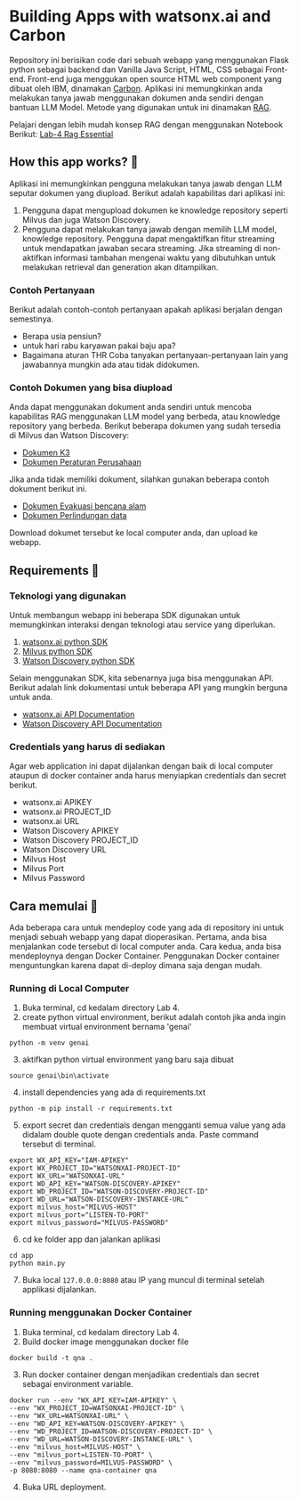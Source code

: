 # Building Apps with watsonx.ai and Carbon
Repository ini berisikan code dari sebuah webapp yang menggunakan Flask python sebagai backend dan Vanilla Java Script, HTML, CSS sebagai Front-end.
Front-end juga menggukan open source HTML web component yang dibuat oleh IBM, dinamakan [Carbon](https://web-components.carbondesignsystem.com/?path=/docs/introduction-welcome--page).
Aplikasi ini memungkinkan anda melakukan tanya jawab menggunakan dokumen anda sendiri dengan bantuan LLM Model. Metode yang digunakan untuk ini dinamakan [RAG](https://research.ibm.com/blog/retrieval-augmented-generation-RAG).


Pelajari dengan lebih mudah konsep RAG dengan menggunakan Notebook Berikut: [Lab-4 Rag Essential](https://github.com/Client-Engineering-Indonesia/watsonx-incubation-2024-July/blob/c90bb440c2052b673aa2a413391c322cb4fd3960/Lab%204a%20-%20Building%20QnA%20with%20watsonx.ai%20and%20carbon%20with%20retrieval%20augmented%20generation%20with%20milvus/Lab-4%20Rag%20Essential_nocreds.ipynb)

## How this app works? 🚀
Aplikasi ini memungkinkan pengguna melakukan tanya jawab dengan LLM seputar dokumen yang diupload. Berikut adalah kapabilitas dari aplikasi ini: 
1. Pengguna dapat mengupload dokumen ke knowledge repository seperti Milvus dan juga Watson Discovery.
2. Pengguna dapat melakukan tanya jawab dengan memilih LLM model, knowledge repository. Pengguna dapat mengaktifkan fitur streaming untuk mendapatkan jawaban secara streaming. Jika streaming di non-aktifkan informasi tambahan mengenai waktu yang dibutuhkan untuk melakukan retrieval dan generation akan ditampilkan.

### Contoh Pertanyaan
Berikut adalah contoh-contoh pertanyaan apakah aplikasi berjalan dengan semestinya.
- Berapa usia pensiun?
- untuk hari rabu karyawan pakai baju apa?
- Bagaimana aturan THR
Coba tanyakan pertanyaan-pertanyaan lain yang jawabannya mungkin ada atau tidak didokumen.  


### Contoh Dokumen yang bisa diupload
Anda dapat menggunakan dokument anda sendiri untuk mencoba kapabilitas RAG menggunakan LLM model yang berbeda, atau knowledge repository yang berbeda.
Berikut beberapa dokumen yang sudah tersedia di Milvus dan Watson Discovery:
- [Dokumen K3](https://github.com/Client-Engineering-Indonesia/watsonx-incubation-2/blob/main/data/K3.pdf)
- [Dokumen Peraturan Perusahaan](https://github.com/Client-Engineering-Indonesia/watsonx-incubation-2/blob/main/data/Peraturan_Perusahaan.pdf)

Jika anda tidak memiliki dokument, silahkan gunakan beberapa contoh dokument berikut ini.
- [Dokumen Evakuasi bencana alam](https://github.com/Client-Engineering-Indonesia/watsonx-incubation-2/blob/main/data/evakuasi%20bencana%20alam.pdf)
- [Dokumen Perlindungan data](https://github.com/Client-Engineering-Indonesia/watsonx-incubation-2/blob/main/data/Peraturan%20Perlindungan%20Data.pdf)  

Download dokumet tersebut ke local computer anda, dan upload ke webapp.  


## Requirements 🚀
### Teknologi yang digunakan
Untuk membangun webapp ini beberapa SDK digunakan untuk memungkinkan interaksi dengan teknologi atau service yang diperlukan.
1. [watsonx.ai python SDK](https://ibm.github.io/watsonx-ai-python-sdk/)
2. [Milvus python SDK](https://milvus.io/api-reference/pymilvus/v2.4.x/About.md)
3. [Watson Discovery python SDK](https://github.com/watson-developer-cloud/python-sdk/blob/master/ibm_watson/discovery_v2.py)

Selain menggunakan SDK, kita sebenarnya juga bisa menggunakan API. Berikut adalah link dokumentasi untuk beberapa API yang mungkin berguna untuk anda.
- [watsonx.ai API Documentation](https://cloud.ibm.com/apidocs/watsonx-ai)
- [Watson Discovery API Documentation](https://cloud.ibm.com/apidocs/discovery-data?code=python)
  
### Credentials yang harus di sediakan
Agar web application ini dapat dijalankan dengan baik di local computer ataupun di docker container anda harus menyiapkan credentials dan secret berikut.
- watsonx.ai APIKEY
- watsonx.ai PROJECT_ID
- watsonx.ai URL
- Watson Discovery APIKEY
- Watson Discovery PROJECT_ID
- Watson Discovery URL
- Milvus Host
- Milvus Port
- Milvus Password 
  
## Cara memulai 🚀
Ada beberapa cara untuk mendeploy code yang ada di repository ini untuk menjadi sebuah webapp yang dapat dioperasikan.
Pertama, anda bisa menjalankan code tersebut di local computer anda. Cara kedua, anda bisa mendeploynya dengan Docker Container. 
Penggunakan Docker container menguntungkan karena dapat di-deploy dimana saja dengan mudah.
  
### Running di Local Computer
1. Buka terminal, cd kedalam directory Lab 4.
2. create python virtual environment, berikut adalah contoh jika anda ingin membuat virtual environment bernama 'genai'  
```
python -m venv genai
```  

3. aktifkan python virtual environment yang baru saja dibuat  
```
source genai\bin\activate
```  

4. install dependencies yang ada di requirements.txt  
```
python -m pip install -r requirements.txt
```  

5. export secret dan credentials dengan mengganti semua value yang ada didalam double quote dengan credentials anda. Paste command tersebut di terminal.  
```
export WX_API_KEY="IAM-APIKEY"
export WX_PROJECT_ID="WATSONXAI-PROJECT-ID"
export WX_URL="WATSONXAI-URL"
export WD_API_KEY="WATSON-DISCOVERY-APIKEY"
export WD_PROJECT_ID="WATSON-DISCOVERY-PROJECT-ID"
export WD_URL="WATSON-DISCOVERY-INSTANCE-URL"
export milvus_host="MILVUS-HOST"
export milvus_port="LISTEN-TO-PORT"
export milvus_password="MILVUS-PASSWORD"
```    

6. cd ke folder app dan jalankan aplikasi  
```
cd app
python main.py
```  
7. Buka local `127.0.0.0:8080` atau IP yang muncul di terminal setelah applikasi dijalankan.
  
  
### Running menggunakan Docker Container

1. Buka terminal, cd kedalam directory Lab 4.
2. Build docker image menggunakan docker file  
```
docker build -t qna .
```  
3. Run docker container dengan menjadikan credentials dan secret sebagai environment variable.
```
docker run --env "WX_API_KEY=IAM-APIKEY" \
--env "WX_PROJECT_ID=WATSONXAI-PROJECT-ID" \
--env "WX_URL=WATSONXAI-URL" \
--env "WD_API_KEY=WATSON-DISCOVERY-APIKEY" \
--env "WD_PROJECT_ID=WATSON-DISCOVERY-PROJECT-ID" \
--env "WD_URL=WATSON-DISCOVERY-INSTANCE-URL" \
--env "milvus_host=MILVUS-HOST" \
--env "milvus_port=LISTEN-TO-PORT" \
--env "milvus_password=MILVUS-PASSWORD" \
-p 8080:8080 --name qna-container qna
```  
4. Buka URL deployment.

